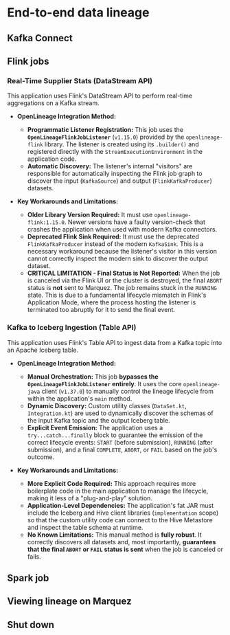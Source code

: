 # End-to-end data lineage

## Kafka Connect

## Flink jobs

### Real-Time Supplier Stats (DataStream API)

This application uses Flink's DataStream API to perform real-time aggregations on a Kafka stream.

- **OpenLineage Integration Method:**

  - **Programmatic Listener Registration:** This job uses the **`OpenLineageFlinkJobListener`** (`v1.15.0`) provided by the `openlineage-flink` library. The listener is created using its `.builder()` and registered directly with the `StreamExecutionEnvironment` in the application code.
  - **Automatic Discovery:** The listener's internal "visitors" are responsible for automatically inspecting the Flink job graph to discover the input (`KafkaSource`) and output (`FlinkKafkaProducer`) datasets.

- **Key Workarounds and Limitations:**
  - **Older Library Version Required:** It must use `openlineage-flink:1.15.0`. Newer versions have a faulty version-check that crashes the application when used with modern Kafka connectors.
  - **Deprecated Flink Sink Required:** It must use the deprecated `FlinkKafkaProducer` instead of the modern `KafkaSink`. This is a necessary workaround because the listener's visitor in this version cannot correctly inspect the modern sink to discover the output dataset.
  - **CRITICAL LIMITATION - Final Status is Not Reported:** When the job is canceled via the Flink UI or the cluster is destroyed, the final `ABORT` status is **not** sent to Marquez. The job remains stuck in the `RUNNING` state. This is due to a fundamental lifecycle mismatch in Flink's Application Mode, where the process hosting the listener is terminated too abruptly for it to send the final event.

### Kafka to Iceberg Ingestion (Table API)

This application uses Flink's Table API to ingest data from a Kafka topic into an Apache Iceberg table.

- **OpenLineage Integration Method:**

  - **Manual Orchestration:** This job **bypasses the `OpenLineageFlinkJobListener` entirely**. It uses the core `openlineage-java` client (`v1.37.0`) to manually control the lineage lifecycle from within the application's `main` method.
  - **Dynamic Discovery:** Custom utility classes (`DataSet.kt`, `Integration.kt`) are used to dynamically discover the schemas of the input Kafka topic and the output Iceberg table.
  - **Explicit Event Emission:** The application uses a `try...catch...finally` block to guarantee the emission of the correct lifecycle events: `START` (before submission), `RUNNING` (after submission), and a final `COMPLETE`, `ABORT`, or `FAIL` based on the job's outcome.

- **Key Workarounds and Limitations:**
  - **More Explicit Code Required:** This approach requires more boilerplate code in the main application to manage the lifecycle, making it less of a "plug-and-play" solution.
  - **Application-Level Dependencies:** The application's fat JAR must include the Iceberg and Hive client libraries (`implementation` scope) so that the custom utility code can connect to the Hive Metastore and inspect the table schema at runtime.
  - **No Known Limitations:** This manual method is **fully robust**. It correctly discovers all datasets and, most importantly, **guarantees that the final `ABORT` or `FAIL` status is sent** when the job is canceled or fails.

## Spark job

## Viewing lineage on Marquez

## Shut down
